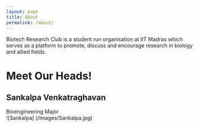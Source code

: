 ```yaml
---
layout: page
title: About
permalink: /about/
---
```


Biotech Research Club is a student run organisation at IIT Madras which serves as a platform to promote, discuss and encourage research in biology and allied fields. 

# Meet Our Heads!

## Sankalpa Venkatraghavan <br>
Bioengineering Major <br>
![Sankalpa] (/images/Sankalpa.jpg)




